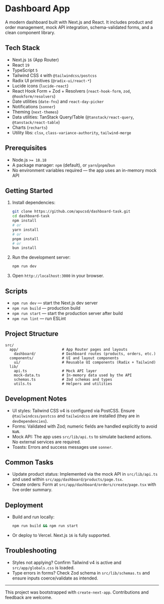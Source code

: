 # Dashboard App

A modern dashboard built with Next.js and React. It includes product and order management, mock API integration, schema-validated forms, and a clean component library.

## Tech Stack
- Next.js `16` (App Router)
- React `19`
- TypeScript `5`
- Tailwind CSS `4` with `@tailwindcss/postcss`
- Radix UI primitives (`@radix-ui/react-*`)
- Lucide icons (`lucide-react`)
- React Hook Form + Zod + Resolvers (`react-hook-form`, `zod`, `@hookform/resolvers`)
- Date utilities (`date-fns`) and `react-day-picker`
- Notifications (`sonner`)
- Theming (`next-themes`)
- Data utilities: TanStack Query/Table (`@tanstack/react-query`, `@tanstack/react-table`)
- Charts (`recharts`)
- Utility libs: `clsx`, `class-variance-authority`, `tailwind-merge`

## Prerequisites
- Node.js `>= 18.18`
- A package manager: `npm` (default), or `yarn`/`pnpm`/`bun`
- No environment variables required — the app uses an in-memory mock API

## Getting Started
1. Install dependencies:
   ```bash
   git clone https://github.com/apucsd/dashboard-task.git
   cd dashboard-task
   npm install
   # or
   yarn install
   # or
   pnpm install
   # or
   bun install
   ```
2. Run the development server:
   ```bash
   npm run dev
   ```
3. Open `http://localhost:3000` in your browser.

## Scripts
- `npm run dev` — start the Next.js dev server
- `npm run build` — production build
- `npm run start` — start the production server after build
- `npm run lint` — run ESLint

## Project Structure
```
src/
  app/                    # App Router pages and layouts
    dashboard/            # Dashboard routes (products, orders, etc.)
  components/             # UI and layout components
    ui/                   # Reusable UI components (Radix + Tailwind)
  lib/
    api.ts                # Mock API layer
    mock-data.ts          # In-memory data used by the API
    schemas.ts            # Zod schemas and types
    utils.ts              # Helpers and utilities
```

## Development Notes
- UI styles: Tailwind CSS v4 is configured via PostCSS. Ensure `@tailwindcss/postcss` and `tailwindcss` are installed (they are in `devDependencies`).
- Forms: Validated with Zod; numeric fields are handled explicitly to avoid `NaN`.
- Mock API: The app uses `src/lib/api.ts` to simulate backend actions. No external services are required.
- Toasts: Errors and success messages use `sonner`.

## Common Tasks
- Update product status: Implemented via the mock API in `src/lib/api.ts` and used within `src/app/dashboard/products/page.tsx`.
- Create orders: Form at `src/app/dashboard/orders/create/page.tsx` with live order summary.

## Deployment
- Build and run locally:
  ```bash
  npm run build && npm run start
  ```
- Or deploy to Vercel. Next.js `16` is fully supported.

## Troubleshooting
- Styles not applying? Confirm Tailwind v4 is active and `src/app/globals.css` is loaded.
- Type errors in forms? Check Zod schema in `src/lib/schemas.ts` and ensure inputs coerce/validate as intended.

---
This project was bootstrapped with `create-next-app`. Contributions and feedback are welcome.
